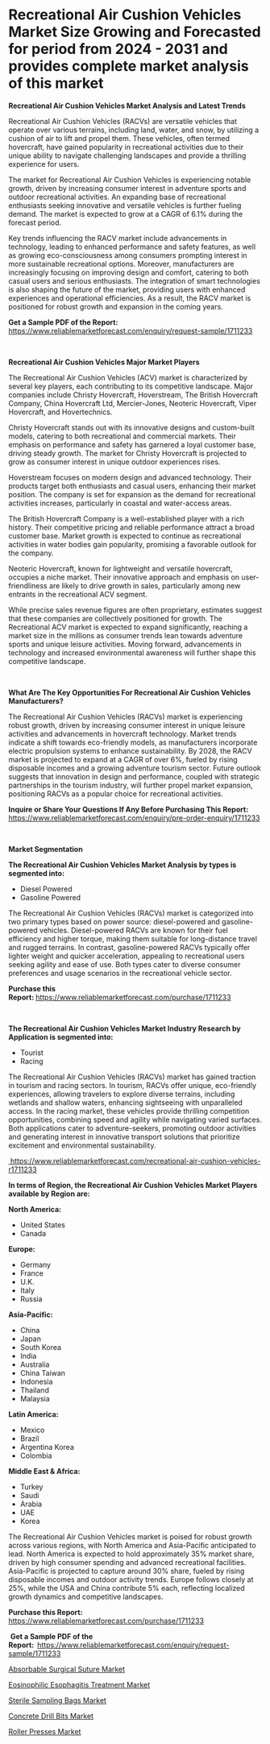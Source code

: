 <p><h1>Recreational Air Cushion Vehicles Market Size Growing and Forecasted for period from 2024 - 2031 and provides complete market analysis of this market</h1></p><p><strong>Recreational Air Cushion Vehicles Market Analysis and Latest Trends</strong></p>
<p><p>Recreational Air Cushion Vehicles (RACVs) are versatile vehicles that operate over various terrains, including land, water, and snow, by utilizing a cushion of air to lift and propel them. These vehicles, often termed hovercraft, have gained popularity in recreational activities due to their unique ability to navigate challenging landscapes and provide a thrilling experience for users. </p><p>The market for Recreational Air Cushion Vehicles is experiencing notable growth, driven by increasing consumer interest in adventure sports and outdoor recreational activities. An expanding base of recreational enthusiasts seeking innovative and versatile vehicles is further fueling demand. The market is expected to grow at a CAGR of 6.1% during the forecast period. </p><p>Key trends influencing the RACV market include advancements in technology, leading to enhanced performance and safety features, as well as growing eco-consciousness among consumers prompting interest in more sustainable recreational options. Moreover, manufacturers are increasingly focusing on improving design and comfort, catering to both casual users and serious enthusiasts. The integration of smart technologies is also shaping the future of the market, providing users with enhanced experiences and operational efficiencies. As a result, the RACV market is positioned for robust growth and expansion in the coming years.</p></p>
<p><strong>Get a Sample PDF of the Report:&nbsp;</strong> <a href="https://www.reliablemarketforecast.com/enquiry/request-sample/1711233?utm_campaign=1568&utm_medium=2&utm_source=Github&utm_content=ia&utm_term=22102024&utm_id=recreational-air-cushion-vehicles">https://www.reliablemarketforecast.com/enquiry/request-sample/1711233</a></p>
<p>&nbsp;</p>
<p><strong>Recreational Air Cushion Vehicles Major Market Players</strong></p>
<p><p>The Recreational Air Cushion Vehicles (ACV) market is characterized by several key players, each contributing to its competitive landscape. Major companies include Christy Hovercraft, Hoverstream, The British Hovercraft Company, China Hovercraft Ltd, Mercier-Jones, Neoteric Hovercraft, Viper Hovercraft, and Hovertechnics. </p><p>Christy Hovercraft stands out with its innovative designs and custom-built models, catering to both recreational and commercial markets. Their emphasis on performance and safety has garnered a loyal customer base, driving steady growth. The market for Christy Hovercraft is projected to grow as consumer interest in unique outdoor experiences rises.</p><p>Hoverstream focuses on modern design and advanced technology. Their products target both enthusiasts and casual users, enhancing their market position. The company is set for expansion as the demand for recreational activities increases, particularly in coastal and water-access areas.</p><p>The British Hovercraft Company is a well-established player with a rich history. Their competitive pricing and reliable performance attract a broad customer base. Market growth is expected to continue as recreational activities in water bodies gain popularity, promising a favorable outlook for the company.</p><p>Neoteric Hovercraft, known for lightweight and versatile hovercraft, occupies a niche market. Their innovative approach and emphasis on user-friendliness are likely to drive growth in sales, particularly among new entrants in the recreational ACV segment.</p><p>While precise sales revenue figures are often proprietary, estimates suggest that these companies are collectively positioned for growth. The Recreational ACV market is expected to expand significantly, reaching a market size in the millions as consumer trends lean towards adventure sports and unique leisure activities. Moving forward, advancements in technology and increased environmental awareness will further shape this competitive landscape.</p></p>
<p>&nbsp;</p>
<p><strong>What Are The Key Opportunities For Recreational Air Cushion Vehicles Manufacturers?</strong></p>
<p><p>The Recreational Air Cushion Vehicles (RACVs) market is experiencing robust growth, driven by increasing consumer interest in unique leisure activities and advancements in hovercraft technology. Market trends indicate a shift towards eco-friendly models, as manufacturers incorporate electric propulsion systems to enhance sustainability. By 2028, the RACV market is projected to expand at a CAGR of over 6%, fueled by rising disposable incomes and a growing adventure tourism sector. Future outlook suggests that innovation in design and performance, coupled with strategic partnerships in the tourism industry, will further propel market expansion, positioning RACVs as a popular choice for recreational activities.</p></p>
<p><strong>Inquire or Share Your Questions If Any Before Purchasing This Report:</strong> <a href="https://www.reliablemarketforecast.com/enquiry/pre-order-enquiry/1711233?utm_campaign=1568&utm_medium=2&utm_source=Github&utm_content=ia&utm_term=22102024&utm_id=recreational-air-cushion-vehicles">https://www.reliablemarketforecast.com/enquiry/pre-order-enquiry/1711233</a></p>
<p>&nbsp;</p>
<p><strong>Market Segmentation</strong></p>
<p><strong>The Recreational Air Cushion Vehicles Market Analysis by types is segmented into:</strong></p>
<p><ul><li>Diesel Powered</li><li>Gasoline Powered</li></ul></p>
<p><p>The Recreational Air Cushion Vehicles (RACVs) market is categorized into two primary types based on power source: diesel-powered and gasoline-powered vehicles. Diesel-powered RACVs are known for their fuel efficiency and higher torque, making them suitable for long-distance travel and rugged terrains. In contrast, gasoline-powered RACVs typically offer lighter weight and quicker acceleration, appealing to recreational users seeking agility and ease of use. Both types cater to diverse consumer preferences and usage scenarios in the recreational vehicle sector.</p></p>
<p><strong>Purchase this Report:&nbsp;</strong><a href="https://www.reliablemarketforecast.com/purchase/1711233?utm_campaign=1568&utm_medium=2&utm_source=Github&utm_content=ia&utm_term=22102024&utm_id=recreational-air-cushion-vehicles">https://www.reliablemarketforecast.com/purchase/1711233</a></p>
<p>&nbsp;</p>
<p><strong>The Recreational Air Cushion Vehicles Market Industry Research by Application is segmented into:</strong></p>
<p><ul><li>Tourist</li><li>Racing</li></ul></p>
<p><p>The Recreational Air Cushion Vehicles (RACVs) market has gained traction in tourism and racing sectors. In tourism, RACVs offer unique, eco-friendly experiences, allowing travelers to explore diverse terrains, including wetlands and shallow waters, enhancing sightseeing with unparalleled access. In the racing market, these vehicles provide thrilling competition opportunities, combining speed and agility while navigating varied surfaces. Both applications cater to adventure-seekers, promoting outdoor activities and generating interest in innovative transport solutions that prioritize excitement and environmental sustainability.</p></p>
<p><a href="https://www.reliablemarketforecast.com/recreational-air-cushion-vehicles-r1711233?utm_campaign=1568&utm_medium=2&utm_source=Github&utm_content=ia&utm_term=22102024&utm_id=recreational-air-cushion-vehicles">&nbsp;https://www.reliablemarketforecast.com/recreational-air-cushion-vehicles-r1711233</a></p>
<p><strong>In terms of Region, the Recreational Air Cushion Vehicles Market Players available by Region are:</strong></p>
<p>
    <p> <strong> North America: </strong>
        <ul>
            <li>United States</li>
            <li>Canada</li>
        </ul>
        </p> 
    <p> <strong> Europe: </strong>
        <ul>
            <li>Germany</li>
            <li>France</li>
            <li>U.K.</li>
            <li>Italy</li>
            <li>Russia</li>
        </ul>
        </p> 
    <p> <strong> Asia-Pacific: </strong>
        <ul>
            <li>China</li>
            <li>Japan</li>
            <li>South Korea</li>
            <li>India</li>
            <li>Australia</li>
            <li>China Taiwan</li>
            <li>Indonesia</li>
            <li>Thailand</li>
            <li>Malaysia</li>
        </ul>
        </p> 
    <p> <strong> Latin America: </strong>
        <ul>
            <li>Mexico</li>
            <li>Brazil</li>
            <li>Argentina Korea</li>
            <li>Colombia</li>
        </ul>
        </p> 
    <p> <strong> Middle East & Africa: </strong>
        <ul>
            <li>Turkey</li>
            <li>Saudi</li>
            <li>Arabia</li>
            <li>UAE</li>
            <li>Korea</li>
        </ul>
    </p>
    </p>
<p><p>The Recreational Air Cushion Vehicles market is poised for robust growth across various regions, with North America and Asia-Pacific anticipated to lead. North America is expected to hold approximately 35% market share, driven by high consumer spending and advanced recreational facilities. Asia-Pacific is projected to capture around 30% share, fueled by rising disposable incomes and outdoor activity trends. Europe follows closely at 25%, while the USA and China contribute 5% each, reflecting localized growth dynamics and competitive landscapes.</p></p>
<p><strong>Purchase this Report: </strong><a href="https://www.reliablemarketforecast.com/purchase/1711233?utm_campaign=1568&utm_medium=2&utm_source=Github&utm_content=ia&utm_term=22102024&utm_id=recreational-air-cushion-vehicles">https://www.reliablemarketforecast.com/purchase/1711233</a></p>
<p>&nbsp;<strong>Get a Sample PDF of the Report:&nbsp;&nbsp;</strong><a href="https://www.reliablemarketforecast.com/enquiry/request-sample/1711233?utm_campaign=1568&utm_medium=2&utm_source=Github&utm_content=ia&utm_term=22102024&utm_id=recreational-air-cushion-vehicles">https://www.reliablemarketforecast.com/enquiry/request-sample/1711233</a></p>
<p><strong></strong></p>
<p><p><a href="https://www.linkedin.com/pulse/absorbable-surgical-suture-market2024-2031-industry-insights-vwdjf?utm_campaign=1568&utm_medium=2&utm_source=Github&utm_content=ia&utm_term=22102024&utm_id=recreational-air-cushion-vehicles">Absorbable Surgical Suture Market</a></p><p><a href="https://www.linkedin.com/pulse/eosinophilic-esophagitis-treatment-market-size-share-817fc?utm_campaign=1568&utm_medium=2&utm_source=Github&utm_content=ia&utm_term=22102024&utm_id=recreational-air-cushion-vehicles">Eosinophilic Esophagitis Treatment Market</a></p><p><a href="https://www.linkedin.com/pulse/market-dynamics-future-trends-global-sterile-sampling-hvllf?utm_campaign=1568&utm_medium=2&utm_source=Github&utm_content=ia&utm_term=22102024&utm_id=recreational-air-cushion-vehicles">Sterile Sampling Bags Market</a></p><p><a href="https://www.linkedin.com/pulse/concrete-drill-bits-market-trends-growth-outlook-2024--b2frf?utm_campaign=1568&utm_medium=2&utm_source=Github&utm_content=ia&utm_term=22102024&utm_id=recreational-air-cushion-vehicles">Concrete Drill Bits Market</a></p><p><a href="https://github.com/AshrafKhan865/Market-Research-Report-List-1/blob/main/roller-presses-market.md?utm_campaign=1568&utm_medium=2&utm_source=Github&utm_content=ia&utm_term=22102024&utm_id=recreational-air-cushion-vehicles">Roller Presses Market</a></p></p>